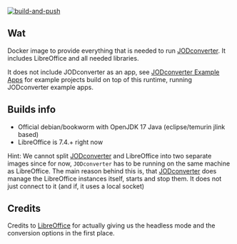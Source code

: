 [![build-and-push](https://github.com/jodconverter/docker-image-jodconverter-runtime/actions/workflows/build.yml/badge.svg)](https://github.com/jodconverter/docker-image-jodconverter-runtime/actions/workflows/build.yml)

## Wat

Docker image to provide everything that is needed to run [JODconverter](https://github.com/jodconverter/jodconverter).
It includes LibreOffice and all needed libraries.

It does not include JODconverter as an app, see [JODconverter Example Apps](https://github.com/jodconverter/docker-image-jodconverter-examples)
for example projects build on top of this runtime, running JODconverter example apps.

## Builds info

- Official debian/bookworm with OpenJDK 17 Java (eclipse/temurin jlink based)
- LibreOffice is 7.4.+ right now

Hint: We cannot split [JODconverter](https://github.com/jodconverter/jodconverter) and LibreOffice into two separate images since for now, `JODconverter` has to be running on the same machine as LibreOffice.
The main reason behind this is, that [JODconverter](https://github.com/jodconverter/jodconverter) does manage the LibreOffice instances itself, starts and stop them. It does not just connect to it (and if, it uses a local socket)

## Credits

Credits to [LibreOffice](https://de.libreoffice.org/) for actually giving us the headless mode and the conversion options in the first place.

